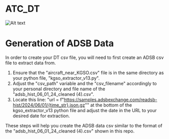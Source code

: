 # ATC_DT

![Alt text](Screenshot_2025-04-24_at_2.40.11 PM.png)

# Generation of ADSB Data

In order to create your DT csv file, you will need to first create an ADSB csv file to extract data from.

1. Ensure that the "aircraft_near_KGSO.csv" file is in the same directory as your python file, "kgso_extractor_v13.py".
2. Adjust the "csv_path" variable and the "csv_filename" accordingly to your personal directory and file name of the "adsb_hist_06_01_24_cleaned (4).csv".
3. Locate this line: "url = f"https://samples.adsbexchange.com/readsb-hist/2024/06/01/{time_str}.json.gz"" at the bottom of the kgso_extractor_v13 python file and adjust the date in the URL to your desired date for extraction.

These steps will help you create the ADSB data csv similar to the format of the "adsb_hist_06_01_24_cleaned (4).csv" shown in this repo.
